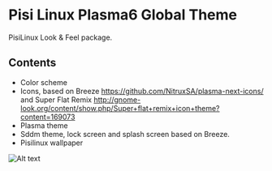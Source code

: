 Pisi Linux Plasma6 Global Theme
==========

PisiLinux Look & Feel package.

## Contents

* Color scheme
* Icons, based on Breeze https://github.com/NitruxSA/plasma-next-icons/ and Super Flat Remix http://gnome-look.org/content/show.php/Super+flat+remix+icon+theme?content=169073
* Plasma theme
* Sddm theme, lock screen and splash screen based on Breeze.
* Pisilinux wallpaper

![Alt text](/lookandfeel/contents/previews/preview.png?raw=true)
